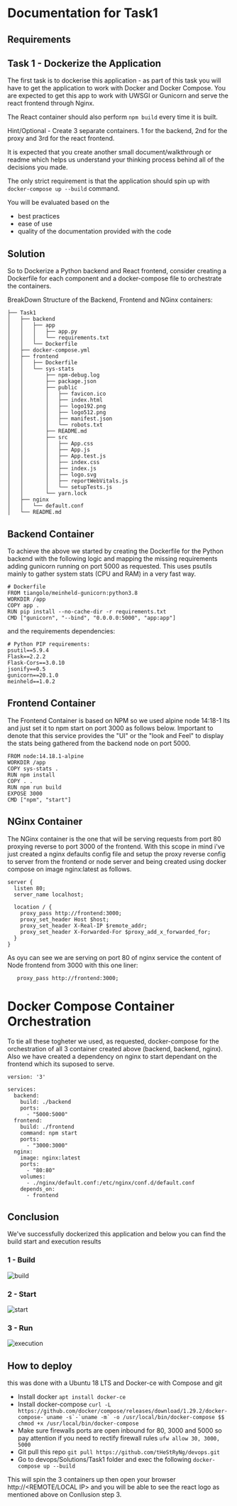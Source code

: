 # Documentation for Task1

## Requirements
## Task 1 - Dockerize the Application

The first task is to dockerise this application - as part of this task you will have to get the application to work with Docker and Docker Compose. 
You are expected to get this app to work with UWSGI or Gunicorn and serve the react frontend through Nginx. 

The React container should also perform `npm build` every time it is built.

Hint/Optional - Create 3 separate containers. 1 for the backend, 2nd for the proxy and 3rd for the react frontend.

It is expected that you create another small document/walkthrough or readme which helps us understand your thinking process behind all of the decisions you made. 

The only strict requirement is that the application should spin up with `docker-compose up --build` command. 

You will be evaluated based on the
* best practices 
* ease of use
* quality of the documentation provided with the code


## Solution
So to Dockerize a Python backend and React frontend, consider creating a Dockerfile for each component and a docker-compose file to orchestrate the containers.

BreakDown Structure of the Backend, Frontend and NGinx containers:

```
├── Task1
│   ├── backend
│   │   ├── app
│   │   │   ├── app.py
│   │   │   └── requirements.txt
│   │   └── Dockerfile
│   ├── docker-compose.yml
│   ├── frontend
│   │   ├── Dockerfile
│   │   └── sys-stats
│   │       ├── npm-debug.log
│   │       ├── package.json
│   │       ├── public
│   │       │   ├── favicon.ico
│   │       │   ├── index.html
│   │       │   ├── logo192.png
│   │       │   ├── logo512.png
│   │       │   ├── manifest.json
│   │       │   └── robots.txt
│   │       ├── README.md
│   │       ├── src
│   │       │   ├── App.css
│   │       │   ├── App.js
│   │       │   ├── App.test.js
│   │       │   ├── index.css
│   │       │   ├── index.js
│   │       │   ├── logo.svg
│   │       │   ├── reportWebVitals.js
│   │       │   └── setupTests.js
│   │       └── yarn.lock
│   ├── nginx
│   │   └── default.conf
│   └── README.md
```

##  Backend Container
To achieve the above we started by creating the Dockerfile for the Python backend with the following logic and mapping the missing requirements adding gunicorn running on port 5000 as requested.
This uses psutils mainly to gather system stats (CPU and RAM) in a very fast way.

```
# Dockerfile
FROM tiangolo/meinheld-gunicorn:python3.8
WORKDIR /app
COPY app .
RUN pip install --no-cache-dir -r requirements.txt
CMD ["gunicorn", "--bind", "0.0.0.0:5000", "app:app"]
```
and the requirements dependencies:

```
# Python PIP requirements:
psutil==5.9.4
Flask==2.2.2
Flask-Cors==3.0.10
jsonify==0.5
gunicorn==20.1.0
meinheld==1.0.2
```

##  Frontend Container
The Frontend Container is based on NPM so we used alpine node 14:18-1 lts and just set it to npm start on port 3000 as follows below.
Important to denote that this service provides the "UI" or the "look and Feel" to display the stats being gathered from the backend node on port 5000.

```
FROM node:14.18.1-alpine
WORKDIR /app
COPY sys-stats .
RUN npm install
COPY . .
RUN npm run build
EXPOSE 3000
CMD ["npm", "start"]
```

##  NGinx Container

The NGinx container is the one that will be serving requests from port 80 proxying reverse to port 3000 of the frontend.
With this scope in mind i've just created a nginx defaults config file and setup the proxy reverse config to server from the frontend or node server and being created using docker compose on image nginx:latest as follows.


```
server {
  listen 80;
  server_name localhost;

  location / {
    proxy_pass http://frontend:3000;
    proxy_set_header Host $host;
    proxy_set_header X-Real-IP $remote_addr;
    proxy_set_header X-Forwarded-For $proxy_add_x_forwarded_for;
  }
}

```

As oyu can see we are serving on port 80 of nginx service the content of Node frontend from 3000 with this one liner:
```
   proxy_pass http://frontend:3000;

```

# Docker Compose Container Orchestration

To tie all these togheter we used, as requested, docker-compose for the orchestration of all 3 container created above (backend, backend, nginx).
Also we have created a dependency on nginx to start dependant on the frontend which its suposed to serve.

```
version: '3'

services:
  backend:
    build: ./backend
    ports:
      - "5000:5000"
  frontend:
    build: ./frontend
    command: npm start
    ports:
      - "3000:3000"
  nginx:
    image: nginx:latest
    ports:
      - "80:80"
    volumes:
      - ./nginx/default.conf:/etc/nginx/conf.d/default.conf
    depends_on:
      - frontend
```

## Conclusion
We've successfully dockerized this application and below you can find the build start and execution results

### 1 - Build
![build](https://user-images.githubusercontent.com/118682909/219665465-92bd2234-d5c9-41c3-a71b-69a76f0ccb96.png)

### 2 - Start
![start](https://user-images.githubusercontent.com/118682909/219665493-e305ad19-1ad8-4fd8-9c72-ec662b741cf2.png)

### 3 - Run
![execution](https://user-images.githubusercontent.com/118682909/219665523-6862ca0c-e64c-419b-90fb-7ad80da84f1d.png)

## How to deploy
this was done with a Ubuntu 18 LTS and Docker-ce with Compose and git
- Install docker ``` apt install docker-ce ```
- Install docker-compose ``` curl -L https://github.com/docker/compose/releases/download/1.29.2/docker-compose-`uname -s`-`uname -m` -o /usr/local/bin/docker-compose $$ chmod +x /usr/local/bin/docker-compose ```
- Make sure firewalls ports are open inbound for 80, 3000 and 5000 so pay attention if you need to rectify firewall rules ```ufw allow 30, 3000, 5000```
- Git pull this repo ``` git pull https://github.com/tHeStRyNg/devops.git ```
- Go to devops/Solutions/Task1 folder and exec the following ```docker-compose up --build ```

This will spin the 3 containers up then open your browser http://<REMOTE/LOCAL IP> and you will be able to see the react logo as mentioned above on Conllusion step 3.
